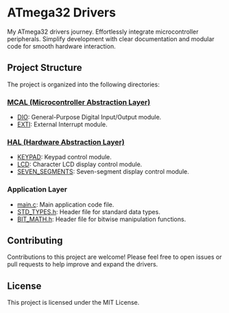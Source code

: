 # ATmega32 Drivers
My ATmega32 drivers journey. Effortlessly integrate microcontroller peripherals. Simplify development with clear documentation and modular code for smooth hardware interaction.

## Project Structure

The project is organized into the following directories:

### [MCAL (Microcontroller Abstraction Layer)](MCAL/)

- [DIO](MCAL/DIO/): General-Purpose Digital Input/Output module.
- [EXTI](MCAL/EXTI/): External Interrupt module.

### [HAL (Hardware Abstraction Layer)](HAL/)

- [KEYPAD](HAL/KEYPAD/): Keypad control module.
- [LCD](HAL/LCD/): Character LCD display control module.
- [SEVEN_SEGMENTS](HAL/SEVEN_SEGMENTS/): Seven-segment display control module.

### Application Layer

- [main.c](main.c): Main application code file.
- [STD_TYPES.h](STD_TYPES.h): Header file for standard data types.
- [BIT_MATH.h](BIT_MATH.h): Header file for bitwise manipulation functions.

## Contributing

Contributions to this project are welcome! Please feel free to open issues or pull requests to help improve and expand the drivers.

## License

This project is licensed under the MIT License.
